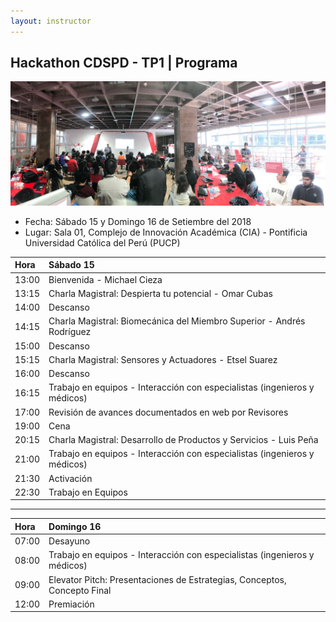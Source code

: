 ```yaml
---
layout: instructor
---
```

## Hackathon CDSPD - TP1 | Programa

![Alt text](/hackathon/hackathon.jpeg)

* Fecha: Sábado 15 y Domingo 16 de Setiembre del 2018
* Lugar: Sala 01, Complejo de Innovación Académica (CIA) - Pontificia Universidad Católica del Perú (PUCP)



|Hora | Sábado 15                                                               | 
|:----|:------------------------------------------------------------------------|
|13:00|Bienvenida - Michael Cieza                                               |
|13:15|Charla Magistral: Despierta tu potencial - Omar Cubas                    |
|14:00|Descanso                                                                 |
|14:15|Charla Magistral: Biomecánica del Miembro Superior - Andrés Rodríguez    |
|15:00|Descanso                                                                 |
|15:15|Charla Magistral: Sensores y Actuadores - Etsel Suarez                   |
|16:00|Descanso                                                                 |
|16:15|Trabajo en equipos - Interacción con especialistas (ingenieros y médicos)|
|17:00|Revisión de avances documentados en web por Revisores                    |
|19:00|Cena                                                                     |
|20:15|Charla Magistral: Desarrollo de Productos y Servicios - Luis Peña        |
|21:00|Trabajo en equipos - Interacción con especialistas (ingenieros y médicos)|
|21:30|Activación                                                               |
|22:30|Trabajo en Equipos                                                       |

***

|Hora | Domingo 16                                                              | 
|:----|:------------------------------------------------------------------------|
|07:00|Desayuno                                                                 |
|08:00|Trabajo en equipos - Interacción con especialistas (ingenieros y médicos)|
|09:00|Elevator Pitch: Presentaciones de Estrategias, Conceptos, Concepto Final |                                                                                           
|12:00|Premiación                                                               |

